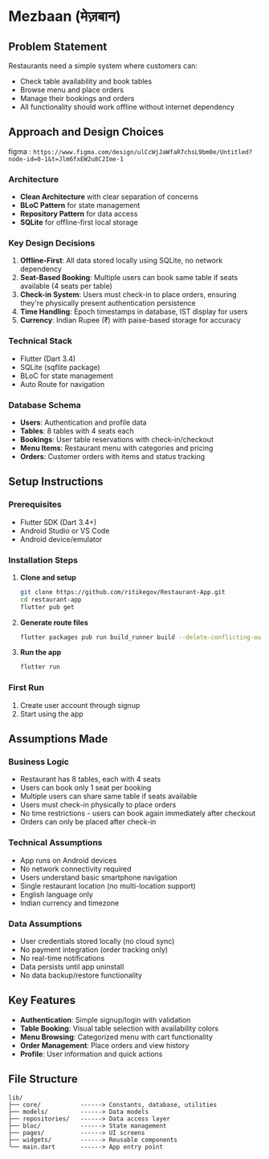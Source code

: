 # Mezbaan (मेज़बान)

## Problem Statement

Restaurants need a simple system where customers can:

- Check table availability and book tables
- Browse menu and place orders
- Manage their bookings and orders
- All functionality should work offline without internet dependency

## Approach and Design Choices

figma : `https://www.figma.com/design/ulCcWjJaWfaR7chsL9bm0e/Untitled?node-id=0-1&t=Jlm6fxEW2u8C2Ime-1`

### Architecture

- **Clean Architecture** with clear separation of concerns
- **BLoC Pattern** for state management
- **Repository Pattern** for data access
- **SQLite** for offline-first local storage

### Key Design Decisions

1. **Offline-First**: All data stored locally using SQLite, no network dependency
2. **Seat-Based Booking**: Multiple users can book same table if seats available (4 seats per table)
3. **Check-in System**: Users must check-in to place orders, ensuring they're physically present authentication persistence
4. **Time Handling**: Epoch timestamps in database, IST display for users
5. **Currency**: Indian Rupee (₹) with paise-based storage for accuracy

### Technical Stack

- Flutter (Dart 3.4)
- SQLite (sqflite package)
- BLoC for state management
- Auto Route for navigation

### Database Schema

- **Users**: Authentication and profile data
- **Tables**: 8 tables with 4 seats each
- **Bookings**: User table reservations with check-in/checkout
- **Menu Items**: Restaurant menu with categories and pricing
- **Orders**: Customer orders with items and status tracking

## Setup Instructions

### Prerequisites

- Flutter SDK (Dart 3.4+)
- Android Studio or VS Code
- Android device/emulator

### Installation Steps

1. **Clone and setup**

   ```bash
   git clone https://github.com/ritikegov/Restaurant-App.git
   cd restaurant-app
   flutter pub get
   ```

2. **Generate route files**

   ```bash
   flutter packages pub run build_runner build --delete-conflicting-outputs
   ```

3. **Run the app**
   ```bash
   flutter run
   ```

### First Run

1. Create user account through signup
2. Start using the app

## Assumptions Made

### Business Logic

- Restaurant has 8 tables, each with 4 seats
- Users can book only 1 seat per booking
- Multiple users can share same table if seats available
- Users must check-in physically to place orders
- No time restrictions - users can book again immediately after checkout
- Orders can only be placed after check-in

### Technical Assumptions

- App runs on Android devices
- No network connectivity required
- Users understand basic smartphone navigation
- Single restaurant location (no multi-location support)
- English language only
- Indian currency and timezone

### Data Assumptions

- User credentials stored locally (no cloud sync)
- No payment integration (order tracking only)
- No real-time notifications
- Data persists until app uninstall
- No data backup/restore functionality

## Key Features

- **Authentication**: Simple signup/login with validation
- **Table Booking**: Visual table selection with availability colors
- **Menu Browsing**: Categorized menu with cart functionality
- **Order Management**: Place orders and view history
- **Profile**: User information and quick actions

## File Structure

```
lib/
├── core/           ------> Constants, database, utilities
├── models/         ------> Data models
├── repositories/   ------> Data access layer
├── bloc/           ------> State management
├── pages/          ------> UI screens
├── widgets/        ------> Reusable components
└── main.dart       ------> App entry point
```
